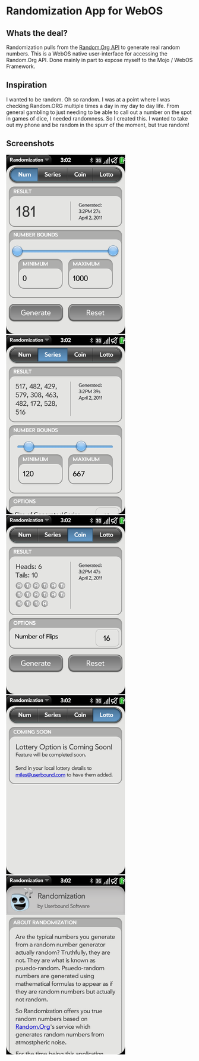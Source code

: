 Randomization App for WebOS
===========================
Whats the deal?
-----------
Randomization pulls from the [Random.Org API](http//random.org) to generate real random numbers. This is a WebOS native user-interface for accessing the Random.Org API. Done mainly in part to expose myself to the Mojo / WebOS Framework.

Inspiration
-----------
I wanted to be random. Oh so random. I was at a point where I was checking Random.ORG multiple times a day in my day to day life. From general gambling to just needing to be able to call out a number on the spot in games of dice, I needed randomness. So I created this. I wanted to take out my phone and be random in the spurr of the moment, but true random! 



Screenshots
-----------
![Number Screenshot](https://github.com/mil/randomization-webos/raw/master/images/screenshots/number.png)
![Series Screenshot](https://github.com/mil/randomization-webos/raw/master/images/screenshots/series.png)
![Coin Screenshot](https://github.com/mil/randomization-webos/raw/master/images/screenshots/coin.png)
![Lottery Screenshot](https://github.com/mil/randomization-webos/raw/master/images/screenshots/lottery.png)
![About Screenshot](https://github.com/mil/randomization-webos/raw/master/images/screenshots/about.png)
